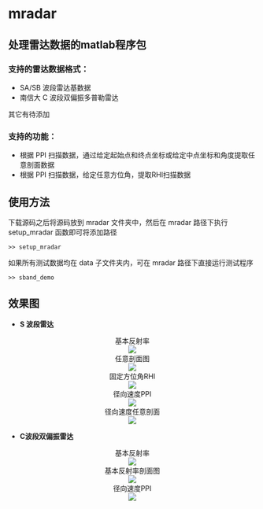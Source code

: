 # mradar

## 处理雷达数据的matlab程序包

### 支持的雷达数据格式：

   * SA/SB 波段雷达基数据
   * 南信大 C 波段双偏振多普勒雷达

其它有待添加

### 支持的功能：

  * 根据 PPI 扫描数据，通过给定起始点和终点坐标或给定中点坐标和角度提取任意剖面数据
  * 根据 PPI 扫描数据，给定任意方位角，提取RHI扫描数据


## 使用方法

下载源码之后将源码放到 mradar 文件夹中，然后在 mradar 路径下执行 setup_mradar 函数即可将添加路径

`>> setup_mradar`

如果所有测试数据均在 data 子文件夹内，可在 mradar 路径下直接运行测试程序

`>> sband_demo`


## 效果图


*  **S 波段雷达**

<center> 基本反射率 </center>
<div align=center>
      <img src="images/sband_base.jpg">
</div>

<center> 任意剖面图 </center>
<div align=center>
      <img src="images/sband_cross_section_ppi.jpg">
</div>

<center> 固定方位角RHI </center>
<div align=center>
      <img src="images/sband_rhi.jpg">
</div>
 
 <center> 径向速度PPI </center>
<div align=center>
	<img src="images/sband_radial_velocity.jpg">
</div> 
 
<center> 径向速度任意剖面 </center>
<div align=center>
	<img src="images/sband_radial_velocity_cross_section.jpg">
</div> 



* **C波段双偏振雷达**

<center> 基本反射率 </center>
<div align=center>
	<img src="images/cband_ppi.jpg">
</div> 

<center> 基本反射率剖面图 </center>
<div align=center>
	<img src="images/cband_cross_section_ppi.jpg">
</div> 

<center> 径向速度PPI </center>
<div align=center>
	<img src="images/cband_radial_velocity.jpg">
</div> 
